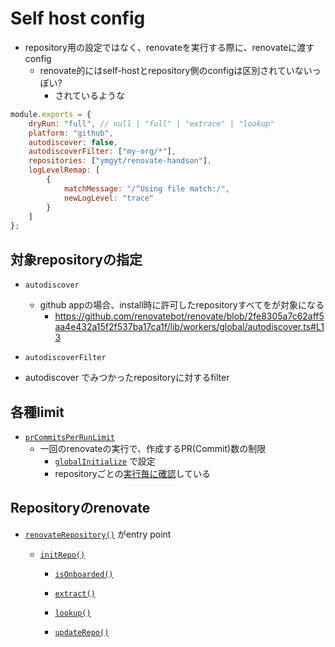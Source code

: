 # Self host config

* repository用の設定ではなく、renovateを実行する際に、renovateに渡すconfig
  * renovate的にはself-hostとrepository側のconfigは区別されていないっぽい?
	  * されているような


```js
module.exports = {
	dryRun: "full", // null | "full" | "extrace" | "lookup"
	platform: "github",
	autodiscover: false,
	autodiscoverFilter: ["my-org/*"],
	repositories: ["ymgyt/renovate-handson"],
	logLevelRemap: [
		{
			matchMessage: "/^Using file match:/",
			newLogLevel: "trace"
		}
	]
};
```

## 対象repositoryの指定

* `autodiscover`
  * github appの場合、install時に許可したrepositoryすべてをが対象になる
	* https://github.com/renovatebot/renovate/blob/2fe8305a7c62aff5aa4e432a15f2f537ba17ca1f/lib/workers/global/autodiscover.ts#L13

 * `autodiscoverFilter`
  * autodiscover でみつかったrepositoryに対するfilter

## 各種limit

* [`prCommitsPerRunLimit`](https://docs.renovatebot.com/self-hosted-configuration/#prcommitsperrunlimit)
  * 一回のrenovateの実行で、作成するPR(Commit)数の制限
	* [`globalInitialize`](https://github.com/renovatebot/renovate/blob/2fe8305a7c62aff5aa4e432a15f2f537ba17ca1f/lib/workers/global/initialize.ts#L89) で設定
	* repositoryごとの[実行毎に確認](https://github.com/renovatebot/renovate/blob/2fe8305a7c62aff5aa4e432a15f2f537ba17ca1f/lib/workers/global/index.ts#L188)している


## Repositoryのrenovate

* [`renovateRepository()`](https://github.com/renovatebot/renovate/blob/78818f19983138ee0b320c8a85e74a806d2c5810/lib/workers/repository/index.ts#L45) がentry point

  * [`initRepo()`](https://github.com/renovatebot/renovate/blob/78818f19983138ee0b320c8a85e74a806d2c5810/lib/workers/repository/init/index.ts#L48) 
	  * [`isOnboarded()`](https://github.com/renovatebot/renovate/blob/78818f19983138ee0b320c8a85e74a806d2c5810/lib/workers/repository/onboarding/branch/check.ts#L63)

	* [`extract()`](https://github.com/renovatebot/renovate/blob/20d65c84be2134056874fb831d7ccd69019cd480/lib/workers/repository/process/extract-update.ts#L132)

	* [`lookup()`](https://github.com/renovatebot/renovate/blob/72abf15d9ef07cec302fad168e15163662fc1051/lib/workers/repository/process/extract-update.ts#L209)

	* [`updateRepo()`](https://github.com/renovatebot/renovate/blob/72abf15d9ef07cec302fad168e15163662fc1051/lib/workers/repository/process/index.ts#L171)
